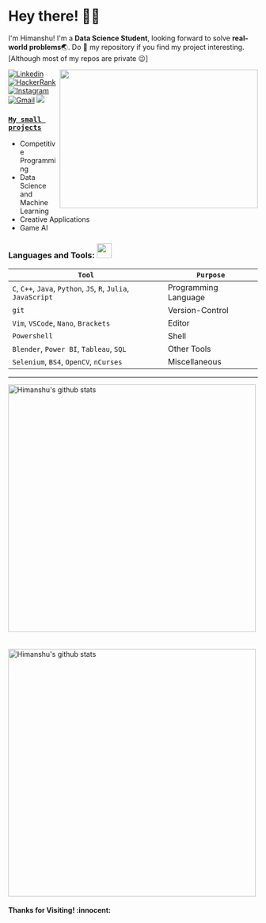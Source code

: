 <!-- Greeting -->
# Hey there! :wave::smiley:

<!--Introduction -->
I'm Himanshu! I'm a **Data Science Student**, looking forward to solve **real-world problems**:earth_asia:. Do :star2: my repository if you find my project interesting. [Although most of my repos are private :wink:]
<br>

<img align="right" width="400" height="280" src="https://github.com/abhisheknaiidu/abhisheknaiidu/blob/master/code.gif"></img>

<!-- Your badges -->
[![Linkedin](https://img.shields.io/badge/-Himanshu-blue?style=flat&logo=Linkedin&logoColor=white)](https://www.linkedin.com/in/himanshu-negi-232566198/)
[![HackerRank](https://img.shields.io/badge/-Vicky_2000-islamicgreen?style=flat&logo=HackerRank&logoColor=black)](http://www.hackerrank.com/Vicky_2000)
[![Instagram](https://img.shields.io/badge/-hmmmanshu-c13584?style=flat&labelColor=c13584&logo=instagram&logoColor=white)](https://www.instagram.com/hmmmanshu/)
[![Gmail](https://img.shields.io/badge/-hnegi12345-c14438?style=flat&logo=Gmail&logoColor=white)](mailto:hnegi12345@gmail.com)
![](https://komarev.com/ghpvc/?username=Bot-7037&style=flat)



### [**`My small projects`**](https://bot-7037.github.io/Projects/)<br>

- Competitive Programming
- Data Science and Machine Learning
- Creative Applications
- Game AI

 ### Languages and Tools: <img src="https://media.giphy.com/media/WUlplcMpOCEmTGBtBW/giphy.gif" width="30">
 `Tool` | `Purpose`
---|---
`C`, `C++`, `Java`, `Python`, `JS`, `R`, `Julia`, `JavaScript`| Programming Language
`git` | Version-Control
`Vim`, `VSCode`, `Nano`, `Brackets` | Editor
`Powershell`| Shell
`Blender`, `Power BI`, `Tableau`, `SQL` | Other Tools
`Selenium`, `BS4`, `OpenCV`, `nCurses` | Miscellaneous
---
 
<!-- GitHub README Stats -->
<p>
    <img width="500" height="auto" align="center" alt="Himanshu's github stats" 
         src="https://github-readme-stats.vercel.app/api?username=Bot-7037&show_icons=true&theme=algolia&count_private=true" />
    <br> <br> <br>
    <img width="500" height="auto" align="center" alt="Himanshu's github stats" 
    src="https://github-readme-stats.vercel.app/api/top-langs/?username=Bot-7037&layout=compact" />

<h4 align="left"> Thanks for Visiting! :innocent:</h4> </p>
